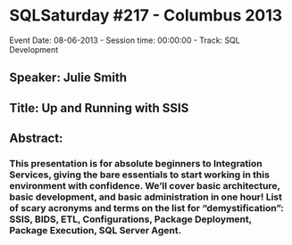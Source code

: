 # SQLSaturday #217 - Columbus 2013
Event Date: 08-06-2013 - Session time: 00:00:00 - Track: SQL Development
## Speaker: Julie Smith
## Title: Up and Running with SSIS
## Abstract:
### This presentation is for absolute beginners to Integration Services, giving the bare essentials  to start working in this environment with confidence.  We’ll cover basic architecture, basic development, and basic administration in one hour!  List of scary acronyms and terms on the list for “demystification”: SSIS, BIDS, ETL, Configurations, Package Deployment, Package Execution, SQL Server Agent.
